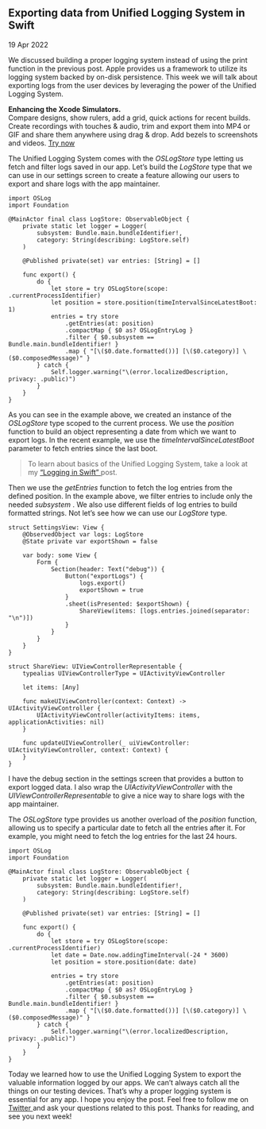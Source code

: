 ##  Exporting data from Unified Logging System in Swift

19 Apr 2022

We discussed building a proper logging system instead of using the print
function in the previous post. Apple provides us a framework to utilize its
logging system backed by on-disk persistence. This week we will talk about
exporting logs from the user devices by leveraging the power of the Unified
Logging System.

**Enhancing the Xcode Simulators.**  
Compare designs, show rulers, add a grid, quick actions for recent builds.
Create recordings with touches & audio, trim and export them into MP4 or GIF
and share them anywhere using drag & drop. Add bezels to screenshots and
videos. [ Try now ](https://gumroad.com/a/931293139/ftvbh)

The Unified Logging System comes with the _OSLogStore_ type letting us fetch
and filter logs saved in our app. Let’s build the _LogStore_ type that we can
use in our settings screen to create a feature allowing our users to export
and share logs with the app maintainer.

    
    
    import OSLog
    import Foundation
    
    @MainActor final class LogStore: ObservableObject {
        private static let logger = Logger(
            subsystem: Bundle.main.bundleIdentifier!,
            category: String(describing: LogStore.self)
        )
    
        @Published private(set) var entries: [String] = []
    
        func export() {
            do {
                let store = try OSLogStore(scope: .currentProcessIdentifier)
                let position = store.position(timeIntervalSinceLatestBoot: 1)
                entries = try store
                    .getEntries(at: position)
                    .compactMap { $0 as? OSLogEntryLog }
                    .filter { $0.subsystem == Bundle.main.bundleIdentifier! }
                    .map { "[\($0.date.formatted())] [\($0.category)] \($0.composedMessage)" }
            } catch {
                Self.logger.warning("\(error.localizedDescription, privacy: .public)")
            }
        }
    }
    

As you can see in the example above, we created an instance of the
_OSLogStore_ type scoped to the current process. We use the _position_
function to build an object representing a date from which we want to export
logs. In the recent example, we use the _timeIntervalSinceLatestBoot_
parameter to fetch entries since the last boot.

> To learn about basics of the Unified Logging System, take a look at my [
> “Logging in Swift” ](/2022/04/06/logging-in-swift/) post.

Then we use the _getEntries_ function to fetch the log entries from the
defined position. In the example above, we filter entries to include only the
needed _subsystem_ . We also use different fields of log entries to build
formatted strings. Not let’s see how we can use our _LogStore_ type.

    
    
    struct SettingsView: View {
        @ObservedObject var logs: LogStore
        @State private var exportShown = false
        
        var body: some View {
            Form {
                Section(header: Text("debug")) {
                    Button("exportLogs") {
                        logs.export()
                        exportShown = true
                    }
                    .sheet(isPresented: $exportShown) {
                        ShareView(items: [logs.entries.joined(separator: "\n")])
                    }
                }
            }
        }    
    }
    
    struct ShareView: UIViewControllerRepresentable {
        typealias UIViewControllerType = UIActivityViewController
    
        let items: [Any]
    
        func makeUIViewController(context: Context) -> UIActivityViewController {
            UIActivityViewController(activityItems: items, applicationActivities: nil)
        }
    
        func updateUIViewController(_ uiViewController: UIActivityViewController, context: Context) {
        }
    }
    

I have the debug section in the settings screen that provides a button to
export logged data. I also wrap the _UIActivityViewController_ with the
_UIViewControllerRepresentable_ to give a nice way to share logs with the app
maintainer.

The _OSLogStore_ type provides us another overload of the _position_ function,
allowing us to specify a particular date to fetch all the entries after it.
For example, you might need to fetch the log entries for the last 24 hours.

    
    
    import OSLog
    import Foundation
    
    @MainActor final class LogStore: ObservableObject {
        private static let logger = Logger(
            subsystem: Bundle.main.bundleIdentifier!,
            category: String(describing: LogStore.self)
        )
    
        @Published private(set) var entries: [String] = []
    
        func export() {
            do {
                let store = try OSLogStore(scope: .currentProcessIdentifier)
                let date = Date.now.addingTimeInterval(-24 * 3600)
                let position = store.position(date: date)
                
                entries = try store
                    .getEntries(at: position)
                    .compactMap { $0 as? OSLogEntryLog }
                    .filter { $0.subsystem == Bundle.main.bundleIdentifier! }
                    .map { "[\($0.date.formatted())] [\($0.category)] \($0.composedMessage)" }
            } catch {
                Self.logger.warning("\(error.localizedDescription, privacy: .public)")
            }
        }
    }
    

Today we learned how to use the Unified Logging System to export the valuable
information logged by our apps. We can’t always catch all the things on our
testing devices. That’s why a proper logging system is essential for any app.
I hope you enjoy the post. Feel free to follow me on [ Twitter
](https://twitter.com/mecid) and ask your questions related to this post.
Thanks for reading, and see you next week!

